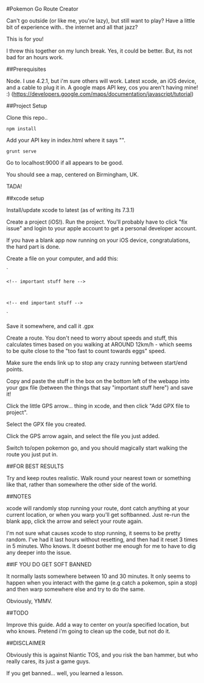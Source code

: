 #Pokemon Go Route Creator

Can't go outside (or like me, you're lazy), but still want to play? Have a little bit of experience with.. the internet and all that jazz?

This is for you!

I threw this together on my lunch break. Yes, it could be better. But, its not bad for an hours work.

##Prerequisites

Node. I use 4.2.1, but i'm sure others will work.
Latest xcode, an iOS device, and a cable to plug it in.
A google maps API key, cos you aren't having mine! :) (https://developers.google.com/maps/documentation/javascript/tutorial)


##Project Setup

Clone this repo..

`npm install`

Add your API key in index.html where it says "<YOUR GOOGLE MAPS API KEY>".

`grunt serve`

Go to localhost:9000 if all appears to be good.

You should see a map, centered on Birmingham, UK.

TADA!


##xcode setup

Install/update xcode to latest (as of writing its 7.3.1)

Create a project (iOS!).
Run the project.
You'll probably have to click "fix issue" and login to your apple account to get a personal developer account.

If you have a blank app now running on your iOS device, congratulations, the hard part is done.

Create a file on your computer, and add this:


`<?xml version="1.0" encoding="UTF-8" standalone="no"?>
<gpx
    xmlns="http://www.topografix.com/GPX/1/1"
    xmlns:xsi="http://www.w3.org/2001/XMLSchema-instance"
    xsi:schemaLocation="http://www.topografix.com/GPX/1/1 http://www.topografix.com/GPX/1/1/gpx.xsd"
    version="1.1"
    creator="herpderp.com">

    <!-- important stuff here -->



    <!-- end important stuff -->


</gpx>`

Save it somewhere, and call it <whatever>.gpx

Create a route. You don't need to worry about speeds and stuff, this calculates times based on you walking at AROUND 12km/h - which seems to be quite close to the "too fast to count towards eggs" speed.

Make sure the ends link up to stop any crazy running between start/end points.

Copy and paste the stuff in the box on the bottom left of the webapp into your gpx file (between the things that say "important stuff here") and save it!

Click the little GPS arrow... thing in xcode, and then click "Add GPX file to project".

Select the GPX file you created.

Click the GPS arrow again, and select the file you just added.

Switch to/open pokemon go, and you should magically start walking the route you just put in.

##FOR BEST RESULTS

Try and keep routes realistic. Walk round your nearest town or something like that, rather than somewhere the other side of the world.

##NOTES

xcode will randomly stop running your route, dont catch anything at your current location, or when you warp you'll get softbanned. Just re-run the blank app, click the arrow and select your route again.

I'm not sure what causes xcode to stop running, it seems to be pretty random. I've had it last hours without resetting, and then had it reset 3 times in 5 minutes. Who knows. It doesnt bother me enough for me to have to dig any deeper into the issue.

##IF YOU DO GET SOFT BANNED

It normally lasts somewhere between 10 and 30 minutes. It only seems to happen when you interact with the game (e.g catch a pokemon, spin a stop) and then warp somewhere else and try to do the same.

Obviously, YMMV.

##TODO

Improve this guide.
Add a way to center on your/a specified location, but who knows.
Pretend i'm going to clean up the code, but not do it.

##DISCLAIMER

Obviously this is against Niantic TOS, and you risk the ban hammer, but who really cares, its just a game guys.

If you get banned... well, you learned a lesson.
